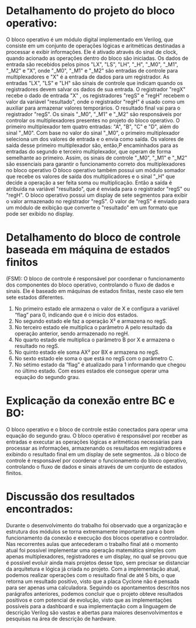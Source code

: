# Detalhamento do projeto do bloco operativo:
O bloco operativo é um módulo digital implementado em Verilog, que
consiste em um conjunto de operações lógicas e aritméticas destinadas a processar
e exibir informações.
Ele é ativado através do sinal de clock, quando acionado as operações
dentro do bloco são iniciadas. Os dados de entrada são recebidos pelos pinos "LX",
"LS", "LH", "_H", "_M0", "_M1", "_M2" e "X", onde "_M0", "_M1" e "_M2" são
entradas de controle para multiplexadores e "X" é a entrada de dados para um
registrador.
As entradas "LX", "LS" e "LH" são sinais de controle que indicam quando os
registradores devem salvar os dados de sua entrada. O registrador "regX" recebe o
dado de entrada "X" , os registradores "regS" e "regH" recebem o valor da variável
"resultado", onde o registrador "regH" é usado como um auxiliar para armazenar
valores temporários. O resultado final vai para o registrador "regS".
Os sinais "_M0", "_M1" e "_M2" são responsáveis por controlar os
multiplexadores presentes no projeto do bloco operativo. O primeiro multiplexador
tem quatro entradas: "A", "B", "C" e "D", além do sinal "_M0". Com base no valor do
sinal "_M0", o primeiro multiplexador seleciona um dos valores de entrada e o envia
como saída. Os valores de saída desse primeiro multiplexador são, então,P
encaminhados para as entradas do segundo e terceiro multiplexador, que operam
de forma semelhante ao primeiro. Assim, os sinais de controle "_M0", "_M1" e "_M2"
são essenciais para garantir o funcionamento correto dos multiplexadores no bloco
operativo
O bloco operativo também possui um módulo somador que recebe os valores
de saída dos multiplicadores e o sinal "_H" que decide a operação a ser feita soma
ou multiplicação. Então a saída é atribuída na variável "resultado", que é enviada
para o registrador "regS" ou "regH".
O bloco operativo possui um display de sete segmentos para exibir o valor
armazenado no registrador "regS". O valor de "regS" é enviado para um módulo de
exibição que converte o "resultado" em um formato que pode ser exibido no display.
# Detalhamento do bloco de controle baseada em máquina de estados finitos
(FSM):
O bloco de controle é responsável por coordenar o funcionamento dos
componentes do bloco operativo, controlando o fluxo de dados e sinais. Ele é
baseado em máquinas de estados finitas, neste caso ele tem sete estados
diferentes.
1. No primeiro estado ele armazena o valor de X e configura a variável
“flag” para 0, indicando que é o início dos estados.
2. No segundo estado ele faz a operação X² e armazena no regS.
3. No terceiro estado ele multiplica o parâmetro A pelo resultado da
operação anterior, sendo armazenado no regH.
4. No quarto estado ele multiplica o parâmetro B por X e armazena o
resultado no regS.
5. No quinto estado ele soma AX² por BX e armazena no regS.
6. No sexto estado ele soma o que está no regS com o parâmetro C.
7. No sétimo estado da “flag” é atualizado para 1 informando que chegou
no último estado.
Com esses estados ele consegue operar uma equação do segundo grau.
# Explicação da conexão entre BC e BO:
O bloco operativo e o bloco de controle estão conectados para operar uma
equação do segundo grau. O bloco operativo é responsável por receber as entradas
e executar as operações lógicas e aritméticas necessárias para processar as
informações, armazenando os resultados em registradores e exibindo o resultado
final em um display de sete segmentos. Já o bloco de controle é responsável por
coordenar o funcionamento do bloco operativo, controlando o fluxo de dados e
sinais através de um conjunto de estados finitos.
# Discussão dos resultados encontrados:
Durante o desenvolvimento do trabalho foi observado que a organização e
estrutura dos módulos se torna extremamente importante para o bom
funcionamento da conexão e execução dos blocos operativo e controlador. Nas
recorrentes aulas que antecederam o trabalho final até o momento atual foi possível
implementar uma operação matemática simples com apenas multiplexadores,
registradores e um display, no qual se provou que é possível evoluir ainda mais
projetos desse tipo, sem precisar se distanciar da arquitetura e lógica já criada no
projeto.
Com a implementação atual, podemos realizar operações com o resultado
final de até 5 bits, o que retorna um resultado positivo, visto que a placa Cyclone
não é pensada para ser apenas uma calculadora.
Seguindo os apontamentos descritos nos parágrafos anteriores, podemos
concluir que o projeto obteve resultados positivos e com potencial de evolução, visto
que as implementações possíveis para a dashboard e sua implementação com a
linguagem de descrição Verilog são vastas e abertas para maiores
desenvolvimentos e pesquisas na área de descrição de hardware.